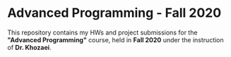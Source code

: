# Advanced Programming - Fall 2020

This repository contains my HWs and project submissions for the **"Advanced Programming"** course, held in **Fall 2020** under the instruction of **Dr. Khozaei**.
